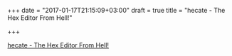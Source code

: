 +++
date = "2017-01-17T21:15:09+03:00"
draft = true
title = "hecate - The Hex Editor From Hell!"

+++

<p><a href="https://github.com/evanmiller/hecate">hecate - The Hex Editor From Hell!</a></p>
